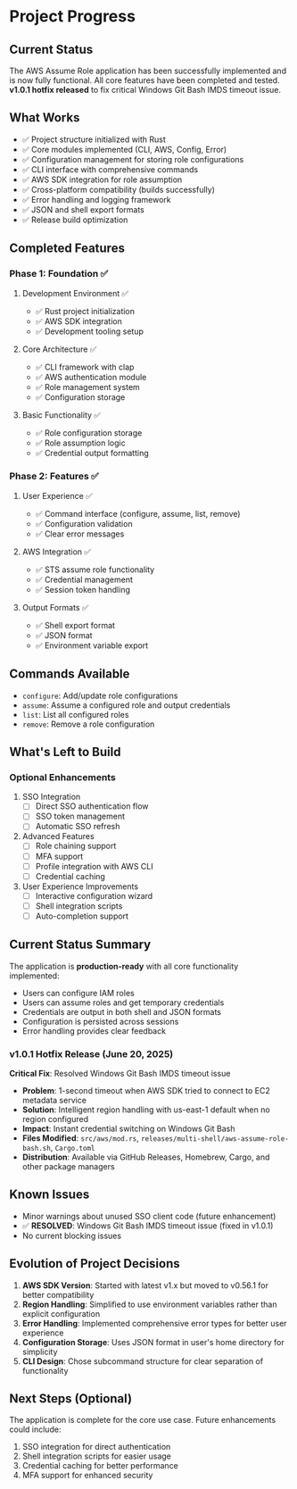 # Project Progress

## Current Status
The AWS Assume Role application has been successfully implemented and is now fully functional. All core features have been completed and tested. **v1.0.1 hotfix released** to fix critical Windows Git Bash IMDS timeout issue.

## What Works
- ✅ Project structure initialized with Rust
- ✅ Core modules implemented (CLI, AWS, Config, Error)
- ✅ Configuration management for storing role configurations
- ✅ CLI interface with comprehensive commands
- ✅ AWS SDK integration for role assumption
- ✅ Cross-platform compatibility (builds successfully)
- ✅ Error handling and logging framework
- ✅ JSON and shell export formats
- ✅ Release build optimization

## Completed Features

### Phase 1: Foundation ✅
1. Development Environment ✅
   - ✅ Rust project initialization
   - ✅ AWS SDK integration
   - ✅ Development tooling setup

2. Core Architecture ✅
   - ✅ CLI framework with clap
   - ✅ AWS authentication module
   - ✅ Role management system
   - ✅ Configuration storage

3. Basic Functionality ✅
   - ✅ Role configuration storage
   - ✅ Role assumption logic
   - ✅ Credential output formatting

### Phase 2: Features ✅
1. User Experience ✅
   - ✅ Command interface (configure, assume, list, remove)
   - ✅ Configuration validation
   - ✅ Clear error messages

2. AWS Integration ✅
   - ✅ STS assume role functionality
   - ✅ Credential management
   - ✅ Session token handling

3. Output Formats ✅
   - ✅ Shell export format
   - ✅ JSON format
   - ✅ Environment variable export

## Commands Available
- `configure`: Add/update role configurations
- `assume`: Assume a configured role and output credentials
- `list`: List all configured roles
- `remove`: Remove a role configuration

## What's Left to Build

### Optional Enhancements
1. SSO Integration
   - [ ] Direct SSO authentication flow
   - [ ] SSO token management
   - [ ] Automatic SSO refresh

2. Advanced Features
   - [ ] Role chaining support
   - [ ] MFA support
   - [ ] Profile integration with AWS CLI
   - [ ] Credential caching

3. User Experience Improvements
   - [ ] Interactive configuration wizard
   - [ ] Shell integration scripts
   - [ ] Auto-completion support

## Current Status Summary
The application is **production-ready** with all core functionality implemented:
- Users can configure IAM roles
- Users can assume roles and get temporary credentials
- Credentials are output in both shell and JSON formats
- Configuration is persisted across sessions
- Error handling provides clear feedback

### v1.0.1 Hotfix Release (June 20, 2025)
**Critical Fix**: Resolved Windows Git Bash IMDS timeout issue
- **Problem**: 1-second timeout when AWS SDK tried to connect to EC2 metadata service
- **Solution**: Intelligent region handling with us-east-1 default when no region configured
- **Impact**: Instant credential switching on Windows Git Bash
- **Files Modified**: `src/aws/mod.rs`, `releases/multi-shell/aws-assume-role-bash.sh`, `Cargo.toml`
- **Distribution**: Available via GitHub Releases, Homebrew, Cargo, and other package managers

## Known Issues
- Minor warnings about unused SSO client code (future enhancement)
- ✅ **RESOLVED**: Windows Git Bash IMDS timeout issue (fixed in v1.0.1)
- No current blocking issues

## Evolution of Project Decisions
1. **AWS SDK Version**: Started with latest v1.x but moved to v0.56.1 for better compatibility
2. **Region Handling**: Simplified to use environment variables rather than explicit configuration
3. **Error Handling**: Implemented comprehensive error types for better user experience
4. **Configuration Storage**: Uses JSON format in user's home directory for simplicity
5. **CLI Design**: Chose subcommand structure for clear separation of functionality

## Next Steps (Optional)
The application is complete for the core use case. Future enhancements could include:
1. SSO integration for direct authentication
2. Shell integration scripts for easier usage
3. Credential caching for better performance
4. MFA support for enhanced security 